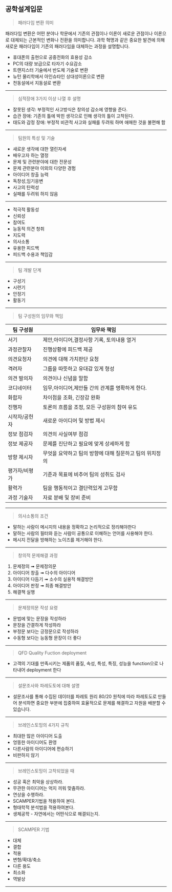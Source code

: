 ## 공학설계입문
> 패러다임 변환 의미
> 
 패러다임 변환은 어떤 분야나 학문에서 기존의 관점이나 이론이 새로운 관점이나 이론으로 대체되는 근본적인 변화나 전환을 의미합니다. 과학 혁명과 같은 중요한 발견에 의해 새로운 패러다임이 기존의 패러다임을 대체하는 과정을 설명합니다.
- 휴대폰의 출현으로 공중전화의 효용성 감소
- PC의 대량 보급으로 타자기 수요감소 
- 트랜지스터 기술에서 반도체 기술로 변환
- 뉴턴 물리학에서 아인슈타인 상대성이론으로 변환
- 천동설에서 지동설로 변환
---
> 심적장애 3가지 이상 나열 후 설명
> 
- 잘못된 생각:
부정적인 사고방식은 창의성 감소에 영향을 준다.
- 습관 장애:
기존의 틀에 박힌 생각으로 인해 생각의 틀이 고착된다.
- 태도와 감정 장애:
부정적 비관적 사고와 실패를 두려워 하며 애매한 것을 불편해 함
---
> 팀원의 특성 및 기술
- 새로운 생각에 대한 열린자세
- 배우고자 하는 열정
- 문제 및 관련분야에 대한 전문성
- 문제 관련분야 이외의  다양한 경험
- 아이디어 창출 능력
- 독창성,임기응변
- 사고의 탄력성
- 실패를 두려워 하지 않음
---
- 적극적 활동성
- 신뢰성
- 참여도
- 능동적 의견 청취
- 지도력
- 의사소통
- 유용한 피드백
- 피드백 수용과 책임감
---
> 팀 개발 단계
> 
- 구성기
- 시련기
- 안정기
- 활동기
---
> 팀 구성원의 임무와 책임
> 
|팀 구성원|임무와 책임|
|--|--|
|서기|제안,아이디어,결정사항 기록, 토의내용 열거|
|과정관찰자|진행상황에 피드백 제공|
|의견요청자|의견에 대해 가치판단 요청|
|격려자|그룹을 따뜻하고 유대감 있게 형성|
|의견 발의자|의견이나 신념을 말함|
|코디네이터|임무,아이디어,제안들 간의 관계를 명확하게 한다.|
|화합자|차이점을 조화, 긴장감 완화|
|진행자|토론의 흐름을 조정, 모든 구성원의 참여 유도|
|시작자/공헌자|새로운 아이디어 및 방법 제시|
|정보 점검자|의견의 사실여부 점검|
|정보 제공자|문제를 진단하고 필요에 맞게 상세하게 함|
|방향 제시자|무엇을 요약하고 팀의 방향에 대해 질문하고 팀의 위치정의|
|평가자/비평가|기준과 목표에 비추어 팀의 성취도 검사|
|활력가|팀을 행동적이고 결단력있게 고무함|
|과정 기술자|자료 분배 및 장비 준비|
---
> 의사소통의 조건
> 
- 말하는 사람이 메시지의 내용을 정확하고 논리적으로 정리해야한다
- 말하는 사람의 필터와 듣는 사람이 공통으로 이해하는 언어를 사용해야 한다.
- 메시지 전달을 방해하는 노이즈를 제거해야 한다.
---
> 창의적 문제해결 과정
> 
1. 문제정의 ➟ 문제정의문
2. 아이디어 창출 ➟ 다수의 아이디어
3. 아이디어 다듬기 ➟ 소수의 실용적 해결방안
4. 아이디어 판정 ➟ 최종 해결방안
5. 해결책 실행
---
> 문제정의문 작성 요령
> 
- 문법에 맞는 문장을 작성하라
- 문장을 간결하게 작성하라
- 부정문 보다는 긍정문으로 작성하라
- 수동형 보다는 능동형 문장이 더 좋다
---   
> QFD Quality Fuction deployment
> 
- 고객의 기대를 만족시키는 제품의 품질, 속성, 특성, 특징, 성능을 function으로 나타내어 deployment 한다
---   
> 설문조사와 파레도토에 대해 설명
> 
- 설문조사를 통해 수집된 데이터를 파레토 원리 80/20 원칙에 따라 파레토도로 만들어 분석하면 중요한 부분에 집중하여 효율적으로 문제를 해결하고 자원을 배분할 수 있습니다.
---
> 브레인스토밍의 4가지 규칙
- 최대한 많은 아이디어 도출
- 엉뚱한 아이디어도 환영
- 다른사람의 아이디어에 편승하기
- 비판하지 않기
---
> 브레인스토밍이 고착되었을 때
- 성공 혹은 최악을 상상하라.
- 무관한 아이디어는 억지 끼워 맞춤하라.
- 연상을 수행하라.
- SCAMPER기법을 적용하여 본다.
- 형태학적 분석법을 적용하여본다.
- 생체공학 - 자연에서는 어떤식으로 해결되는지.
- ---
>SCAMPER 기법
- 대체 
- 결합
- 적용
- 변형/확대/축소
- 다른 용도
- 최소화
- 역발상
- ---
